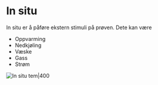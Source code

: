 # In situ

In situ er å påføre ekstern stimuli på prøven. Dete kan være 
- Oppvarming
- Nedkjøling
- Væske
- Gass
- Strøm

![In situ tem|400](https://crozier.engineering.asu.edu/wp-content/uploads/2013/11/Operando-Diagram.png)
